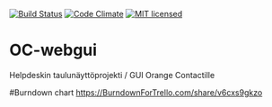 [![Build Status](https://travis-ci.org/UniversityofHelsinki/OC-webgui.svg?branch=master)](https://travis-ci.org/UniversityofHelsinki/OC-webgui)
[![Code Climate](https://codeclimate.com/github/UniversityofHelsinki/OC-webgui/badges/gpa.svg)](https://codeclimate.com/github/UniversityofHelsinki/OC-webgui)
[![MIT licensed](https://img.shields.io/badge/license-MIT-blue.svg)](./LICENSE)

# OC-webgui
Helpdeskin taulunäyttöprojekti / GUI Orange Contactille

#Burndown chart
https://BurndownForTrello.com/share/v6cxs9gkzo
